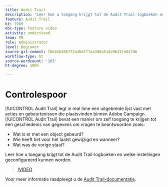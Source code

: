 ```yaml
---
title: Audit Trail
description: 'Leer hoe u toegang krijgt tot de Audit Trail-logboeken en welke instellingen geconfigureerd kunnen worden. '
feature: Audit Trail
kt: 7969
doc-type: feature video
activity: understand
team: PM
role: Administrator
level: Beginner
source-git-commit: f6bb16306773a4b6ff7aa390a514e9b31fe047d6
workflow-type: ht
source-wordcount: '103'
ht-degree: 100%

---
```



# Controlespoor

[!UICONTROL Audit Trail] legt in real time een uitgebreide lijst vast met acties en gebeurtenissen die plaatsvinden binnen Adobe Campaign.[!UICONTROL Audit Trail] bevat een manier om zelf toegang te krijgen tot een geschiedenis van gegevens om vragen te beantwoorden zoals:

* Wat is er met een object gebeurd?
* Wie heeft het voor het laatst gewijzigd en wanneer?
* Wat was de vorige staat?

Leer hoe u toegang krijgt tot de Audit Trail-logboeken en welke instellingen geconfigureerd kunnen worden.

>[!VIDEO](https://video.tv.adobe.com/v/27425?quality=12)

Voor meer informatie raadpleegt u de [Audit Trail-documentatie](https://experienceleague.adobe.com/docs/campaign-classic/using/monitoring-campaign-classic/production-procedures/audit-trail.html?lang=nl).
